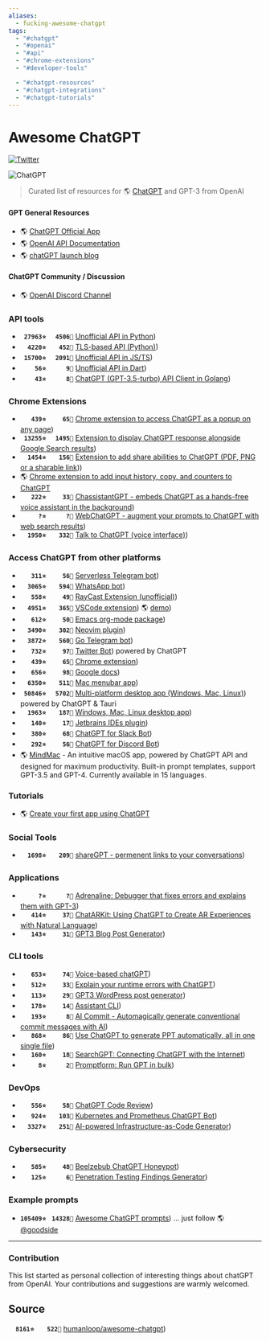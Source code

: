 ```yaml
---
aliases:
  - fucking-awesome-chatgpt
tags:
  - "#chatgpt"
  - "#openai"
  - "#api"
  - "#chrome-extensions"
  - "#developer-tools"

  - "#chatgpt-resources"
  - "#chatgpt-integrations"
  - "#chatgpt-tutorials"
---
```

# Awesome ChatGPT
[![Twitter](https://img.shields.io/twitter/url.svg?label=Follow%20%40humanloop&style=social&url=https%3A%2F%2Ftwitter.com-humanloop)](https://twitter.com/humanloop)


![ChatGPT](/chatgpt-header.png)

> Curated list of resources for 🌎 [ChatGPT](chat.openai.com) and GPT-3 from OpenAI

#### GPT General Resources

- 🌎 [ChatGPT Official App](chat.openai.com)
- 🌎 [OpenAI API Documentation](beta.openai.com/docs)
- 🌎 [chatGPT launch blog](openai.com/blog/chatgpt/)

#### ChatGPT Community / Discussion
- 🌎 [OpenAI Discord Channel](discord.com/invite/openai)


### API tools
- <b><code>&nbsp;27963⭐</code></b> <b><code>&nbsp;&nbsp;4506🍴</code></b> [Unofficial API in Python](https://github.com/acheong08/ChatGPT))
- <b><code>&nbsp;&nbsp;4220⭐</code></b> <b><code>&nbsp;&nbsp;&nbsp;452🍴</code></b> [TLS-based API (Python)](https://github.com/rawandahmad698/PyChatGPT))
- <b><code>&nbsp;15700⭐</code></b> <b><code>&nbsp;&nbsp;2091🍴</code></b> [Unofficial API in JS/TS](https://github.com/transitive-bullshit/chatgpt-api))
- <b><code>&nbsp;&nbsp;&nbsp;&nbsp;56⭐</code></b> <b><code>&nbsp;&nbsp;&nbsp;&nbsp;&nbsp;9🍴</code></b> [Unofficial API in Dart](https://github.com/MisterJimson/chatgpt_api_dart))
- <b><code>&nbsp;&nbsp;&nbsp;&nbsp;43⭐</code></b> <b><code>&nbsp;&nbsp;&nbsp;&nbsp;&nbsp;8🍴</code></b> [ChatGPT (GPT-3.5-turbo) API Client in Golang](https://github.com/AlmazDelDiablo/gpt3-5-turbo-go))

### Chrome Extensions
- <b><code>&nbsp;&nbsp;&nbsp;439⭐</code></b> <b><code>&nbsp;&nbsp;&nbsp;&nbsp;65🍴</code></b> [Chrome extension to access ChatGPT as a popup on any page](https://github.com/kazuki-sf/ChatGPT_Extension))
- <b><code>&nbsp;13255⭐</code></b> <b><code>&nbsp;&nbsp;1495🍴</code></b> [Extension to display ChatGPT response alongside Google Search results](https://github.com/wong2/chat-gpt-google-extension))
- <b><code>&nbsp;&nbsp;1454⭐</code></b> <b><code>&nbsp;&nbsp;&nbsp;156🍴</code></b> [Extension to add share abilities to ChatGPT (PDF, PNG or a sharable link](https://github.com/liady/ChatGPT-pdf)))
- 🌎 [Chrome extension to add input history, copy, and counters to ChatGPT](chrome.google.com/webstore/detail/superpower-chatgpt/amhmeenmapldpjdedekalnfifgnpfnkc)
- <b><code>&nbsp;&nbsp;&nbsp;222⭐</code></b> <b><code>&nbsp;&nbsp;&nbsp;&nbsp;33🍴</code></b> [ChassistantGPT - embeds ChatGPT as a hands-free voice assistant in the background](https://github.com/idosal/assistant-chat-gpt))
- <b><code>&nbsp;&nbsp;&nbsp;&nbsp;&nbsp;?⭐</code></b> <b><code>&nbsp;&nbsp;&nbsp;&nbsp;&nbsp;?🍴</code></b> [WebChatGPT - augment your prompts to ChatGPT with web search results](https://github.com/qunash/chatgpt-advanced/))
- <b><code>&nbsp;&nbsp;1950⭐</code></b> <b><code>&nbsp;&nbsp;&nbsp;332🍴</code></b> [Talk to ChatGPT (voice interface)](https://github.com/C-Nedelcu/talk-to-chatgpt))


### Access ChatGPT from other platforms
- <b><code>&nbsp;&nbsp;&nbsp;311⭐</code></b> <b><code>&nbsp;&nbsp;&nbsp;&nbsp;56🍴</code></b> [Serverless Telegram bot](https://github.com/franalgaba/chatgpt-telegram-bot-serverless))
- <b><code>&nbsp;&nbsp;3065⭐</code></b> <b><code>&nbsp;&nbsp;&nbsp;594🍴</code></b> [WhatsApp bot](https://github.com/danielgross/whatsapp-gpt))
- <b><code>&nbsp;&nbsp;&nbsp;558⭐</code></b> <b><code>&nbsp;&nbsp;&nbsp;&nbsp;49🍴</code></b> [RayCast Extension (unofficial)](https://github.com/abielzulio/chatgpt-raycast))
- <b><code>&nbsp;&nbsp;4951⭐</code></b> <b><code>&nbsp;&nbsp;&nbsp;365🍴</code></b> [VSCode extension](https://github.com/mpociot/chatgpt-vscode))  🌎 [demo](twitter.com/marcelpociot/status/1599180144551526400))
- <b><code>&nbsp;&nbsp;&nbsp;612⭐</code></b> <b><code>&nbsp;&nbsp;&nbsp;&nbsp;50🍴</code></b> [Emacs org-mode package](https://github.com/rksm/org-ai))
- <b><code>&nbsp;&nbsp;3490⭐</code></b> <b><code>&nbsp;&nbsp;&nbsp;302🍴</code></b> [Neovim plugin](https://github.com/jackMort/ChatGPT.nvim))
- <b><code>&nbsp;&nbsp;3872⭐</code></b> <b><code>&nbsp;&nbsp;&nbsp;560🍴</code></b> [Go Telegram bot](https://github.com/m1guelpf/chatgpt-telegram))
- <b><code>&nbsp;&nbsp;&nbsp;732⭐</code></b> <b><code>&nbsp;&nbsp;&nbsp;&nbsp;97🍴</code></b> [Twitter Bot](https://github.com/transitive-bullshit/chatgpt-twitter-bot)) powered by ChatGPT
- <b><code>&nbsp;&nbsp;&nbsp;439⭐</code></b> <b><code>&nbsp;&nbsp;&nbsp;&nbsp;65🍴</code></b> [Chrome extension](https://github.com/kazuki-sf/ChatGPT_Extension))
- <b><code>&nbsp;&nbsp;&nbsp;656⭐</code></b> <b><code>&nbsp;&nbsp;&nbsp;&nbsp;98🍴</code></b> [Google docs](https://github.com/cesarhuret/docGPT))
- <b><code>&nbsp;&nbsp;6350⭐</code></b> <b><code>&nbsp;&nbsp;&nbsp;511🍴</code></b> [Mac menubar app](https://github.com/vincelwt/chatgpt-mac))
- <b><code>&nbsp;50846⭐</code></b> <b><code>&nbsp;&nbsp;5702🍴</code></b> [Multi-platform desktop app (Windows, Mac, Linux)](https://github.com/lencx/ChatGPT)) powered by ChatGPT & Tauri
- <b><code>&nbsp;&nbsp;1963⭐</code></b> <b><code>&nbsp;&nbsp;&nbsp;187🍴</code></b> [Windows, Mac, Linux desktop app](https://github.com/sonnylazuardi/chatgpt-desktop))
- <b><code>&nbsp;&nbsp;&nbsp;140⭐</code></b> <b><code>&nbsp;&nbsp;&nbsp;&nbsp;17🍴</code></b> [Jetbrains IDEs plugin](https://github.com/LiLittleCat/intellij-chatgpt))
- <b><code>&nbsp;&nbsp;&nbsp;380⭐</code></b> <b><code>&nbsp;&nbsp;&nbsp;&nbsp;68🍴</code></b> [ChatGPT for Slack Bot](https://github.com/pedrorito/ChatGPTSlackBot))
- <b><code>&nbsp;&nbsp;&nbsp;292⭐</code></b> <b><code>&nbsp;&nbsp;&nbsp;&nbsp;56🍴</code></b> [ChatGPT for Discord Bot](https://github.com/m1guelpf/chatgpt-discord))
- 🌎 [MindMac](mindmac.app) - An intuitive macOS app, powered by ChatGPT API and designed for maximum productivity. Built-in prompt templates, support GPT-3.5 and GPT-4. Currently available in 15 languages.

### Tutorials
- 🌎 [Create your first app using ChatGPT](genez.io/blog/create-your-first-app-using-chatgpt/)

### Social Tools
- <b><code>&nbsp;&nbsp;1698⭐</code></b> <b><code>&nbsp;&nbsp;&nbsp;209🍴</code></b> [shareGPT - permenent links to your conversations](https://github.com/domeccleston/sharegpt))

### Applications
- <b><code>&nbsp;&nbsp;&nbsp;&nbsp;&nbsp;?⭐</code></b> <b><code>&nbsp;&nbsp;&nbsp;&nbsp;&nbsp;?🍴</code></b> [Adrenaline: Debugger that fixes errors and explains them with GPT-3](https://github.com/shobrook/adrenaline/))
- <b><code>&nbsp;&nbsp;&nbsp;414⭐</code></b> <b><code>&nbsp;&nbsp;&nbsp;&nbsp;37🍴</code></b> [ChatARKit: Using ChatGPT to Create AR Experiences with Natural Language](https://github.com/trzy/ChatARKit))
- <b><code>&nbsp;&nbsp;&nbsp;143⭐</code></b> <b><code>&nbsp;&nbsp;&nbsp;&nbsp;31🍴</code></b> [GPT3 Blog Post Generator](https://github.com/simplysabir/AI-Writing-Assistant))

### CLI tools
- <b><code>&nbsp;&nbsp;&nbsp;653⭐</code></b> <b><code>&nbsp;&nbsp;&nbsp;&nbsp;74🍴</code></b> [Voice-based chatGPT](https://github.com/platelminto/chatgpt-conversation))
- <b><code>&nbsp;&nbsp;&nbsp;512⭐</code></b> <b><code>&nbsp;&nbsp;&nbsp;&nbsp;33🍴</code></b> [Explain your runtime errors with ChatGPT](https://github.com/shobrook/stackexplain))
- <b><code>&nbsp;&nbsp;&nbsp;113⭐</code></b> <b><code>&nbsp;&nbsp;&nbsp;&nbsp;29🍴</code></b> [GPT3 WordPress post generator](https://github.com/nicolaballotta/gtp3-wordpress-post-generator))
- <b><code>&nbsp;&nbsp;&nbsp;178⭐</code></b> <b><code>&nbsp;&nbsp;&nbsp;&nbsp;14🍴</code></b> [Assistant CLI](https://github.com/diciaup/assistant-cli))
- <b><code>&nbsp;&nbsp;&nbsp;193⭐</code></b> <b><code>&nbsp;&nbsp;&nbsp;&nbsp;&nbsp;8🍴</code></b> [AI Commit - Automagically generate conventional commit messages with AI](https://github.com/guanguans/ai-commit))
- <b><code>&nbsp;&nbsp;&nbsp;868⭐</code></b> <b><code>&nbsp;&nbsp;&nbsp;&nbsp;86🍴</code></b> [Use ChatGPT to generate PPT automatically, all in one single file](https://github.com/williamfzc/chat-gpt-ppt))
- <b><code>&nbsp;&nbsp;&nbsp;160⭐</code></b> <b><code>&nbsp;&nbsp;&nbsp;&nbsp;18🍴</code></b> [SearchGPT: Connecting ChatGPT with the Internet](https://github.com/tobiasbueschel/search-gpt))
- <b><code>&nbsp;&nbsp;&nbsp;&nbsp;&nbsp;8⭐</code></b> <b><code>&nbsp;&nbsp;&nbsp;&nbsp;&nbsp;2🍴</code></b> [Promptform: Run GPT in bulk](https://github.com/jasonstitt/promptform))

### DevOps
- <b><code>&nbsp;&nbsp;&nbsp;556⭐</code></b> <b><code>&nbsp;&nbsp;&nbsp;&nbsp;58🍴</code></b> [ChatGPT Code Review](https://github.com/kxxt/chatgpt-action))
- <b><code>&nbsp;&nbsp;&nbsp;924⭐</code></b> <b><code>&nbsp;&nbsp;&nbsp;103🍴</code></b> [Kubernetes and Prometheus ChatGPT Bot](https://github.com/robusta-dev/kubernetes-chatgpt-bot))
- <b><code>&nbsp;&nbsp;3327⭐</code></b> <b><code>&nbsp;&nbsp;&nbsp;251🍴</code></b> [AI-powered Infrastructure-as-Code Generator](https://github.com/gofireflyio/aiac))

### Cybersecurity
- <b><code>&nbsp;&nbsp;&nbsp;585⭐</code></b> <b><code>&nbsp;&nbsp;&nbsp;&nbsp;48🍴</code></b> [Beelzebub ChatGPT Honeypot](https://github.com/mariocandela/beelzebub))
- <b><code>&nbsp;&nbsp;&nbsp;125⭐</code></b> <b><code>&nbsp;&nbsp;&nbsp;&nbsp;&nbsp;6🍴</code></b> [Penetration Testing Findings Generator](https://github.com/Stratus-Security/FinGen))

### Example prompts
- <b><code>105409⭐</code></b> <b><code>&nbsp;14328🍴</code></b> [Awesome ChatGPT prompts](https://github.com/f/awesome-chatgpt-prompts))
... just follow 🌎 [@goodside](twitter.com/goodside)




---

### Contribution

This list started as personal collection of interesting things about chatGPT from OpenAI. Your contributions and suggestions are warmly welcomed.

## Source

<b><code>&nbsp;&nbsp;8161⭐</code></b> <b><code>&nbsp;&nbsp;&nbsp;522🍴</code></b> [humanloop/awesome-chatgpt](https://github.com/humanloop/awesome-chatgpt))